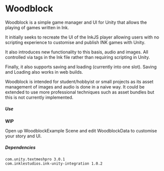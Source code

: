 # Woodblock

Woodblock is a simple game manager and UI for Unity that allows the playing of games written in Ink.

It initially seeks to recreate the UI of the InkJS player allowing users with no scripting experience to customise and publish INK games with Unity.

It also introduces new functionality to this basis, audio and images. All controlled via tags in the Ink file rather than requiring scripting in Unity.

Finally, it also supports saving and loading (currently into one slot). Saving and Loading also works in web builds.

Woodblock is intended for student/hobbyist or small projects as its asset management of images and audio is done in a naive way. It could be extended to use more professional techniques such as asset bundles but this is not currently implemented.

##### Use

**WIP**

Open up WoodblockExample Scene and edit WoodblockData to customise your story and UI.

##### Dependencies

    com.unity.textmeshpro 3.0.1
    com.inklestudios.ink-unity-integration 1.0.2